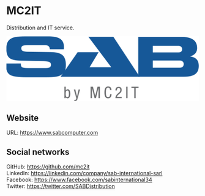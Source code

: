# MC2IT
Distribution and IT service.

![MC2IT](img/logo.svg)

## Website
URL: https://www.sabcomputer.com

## Social networks
GitHub: https://github.com/mc2it  
LinkedIn: https://linkedin.com/company/sab-international-sarl  
Facebook: https://www.facebook.com/sabinternational34  
Twitter: https://twitter.com/SABDistribution
